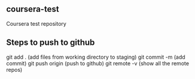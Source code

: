 ## coursera-test
Coursera test repository

## Steps to push to github

git add . (add files from working directory to staging)
git commit -m <commit-message> (add commit)
git push origin <branch-name> (push to github)
git remote -v (show all the remote repos)
